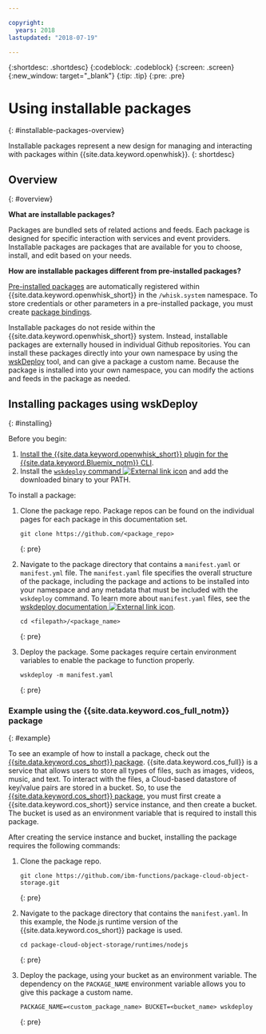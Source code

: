 ```yaml
---

copyright:
  years: 2018
lastupdated: "2018-07-19"

---
```


{:shortdesc: .shortdesc}
{:codeblock: .codeblock}
{:screen: .screen}
{:new_window: target="_blank"}
{:tip: .tip}
{:pre: .pre}

# Using installable packages
{: #installable-packages-overview}

Installable packages represent a new design for managing and interacting with packages within {{site.data.keyword.openwhisk}}.
{: shortdesc}

## Overview
{: #overview}

**What are installable packages?**

Packages are bundled sets of related actions and feeds. Each package is designed for specific interaction with services and event providers. Installable packages are packages that are available for you to choose, install, and edit based on your needs.

**How are installable packages different from pre-installed packages?**

[Pre-installed packages](openwhisk_packages.html#browse-packages) are automatically registered within {{site.data.keyword.openwhisk_short}} in the `/whisk.system` namespace. To store credentials or other parameters in a pre-installed package, you must create [package bindings](openwhisk_packages.html#openwhisk_package_bind).

Installable packages do not reside within the {{site.data.keyword.openwhisk_short}} system. Instead, installable packages are externally housed in individual Github repositories. You can install these packages directly into your own namespace by using the [wskDeploy](https://github.com/apache/incubator-openwhisk-wskdeploy#whisk-deploy-wskdeploy) tool, and can give a package a custom name. Because the package is installed into your own namespace, you can modify the actions and feeds in the package as needed.

## Installing packages using wskDeploy
{: #installing}

Before you begin:
  1. [Install the {{site.data.keyword.openwhisk_short}} plugin for the {{site.data.keyword.Bluemix_notm}} CLI](bluemix_cli.html#cloudfunctions_cli).
  2. Install the [`wskdeploy` command ![External link icon](../icons/launch-glyph.svg "External link icon")](https://github.com/apache/incubator-openwhisk-wskdeploy/releases) and add the downloaded binary to your PATH.

To install a package:

1. Clone the package repo. Package repos can be found on the individual pages for each package in this documentation set.
    ```
    git clone https://github.com/<package_repo>
    ```
    {: pre}

2. Navigate to the package directory that contains a `manifest.yaml` or `manifest.yml` file. The `manifest.yaml` file specifies the overall structure of the package, including the package and actions to be installed into your namespace and any metadata that must be included with the `wskdeploy` command. To learn more about `manifest.yaml` files, see the [wskdeploy documentation ![External link icon](../icons/launch-glyph.svg "External link icon")](https://github.com/apache/incubator-openwhisk-wskdeploy/blob/master/docs/programming_guide.md#wskdeploy-utility-by-example).
    ```
    cd <filepath>/<package_name>
    ```
    {: pre}

3. Deploy the package. Some packages require certain environment variables to enable the package to function properly.
    ```
    wskdeploy -m manifest.yaml
    ```
    {: pre}

### Example using the {{site.data.keyword.cos_full_notm}} package
{: #example}

To see an example of how to install a package, check out the [{{site.data.keyword.cos_short}} package](cloud_object_storage_actions.html). {{site.data.keyword.cos_full}} is a service that allows users to store all types of files, such as images, videos, music, and text. To interact with the files, a Cloud-based datastore of key/value pairs are stored in a bucket. So, to use the [{{site.data.keyword.cos_short}} package](cloud_object_storage_actions.html), you must first create a {{site.data.keyword.cos_short}} service instance, and then create a bucket. The bucket is used as an environment variable that is required to install this package.

After creating the service instance and bucket, installing the package requires the following commands:

1. Clone the package repo.
    ```
    git clone https://github.com/ibm-functions/package-cloud-object-storage.git
    ```
    {: pre}

2. Navigate to the package directory that contains the `manifest.yaml`. In this example, the Node.js runtime version of the {{site.data.keyword.cos_short}} package is used.
    ```
    cd package-cloud-object-storage/runtimes/nodejs
    ```
    {: pre}

3. Deploy the package, using your bucket as an environment variable. The dependency on the `PACKAGE_NAME` environment variable allows you to give this package a custom name.
    ```
    PACKAGE_NAME=<custom_package_name> BUCKET=<bucket_name> wskdeploy
    ```
    {: pre}
